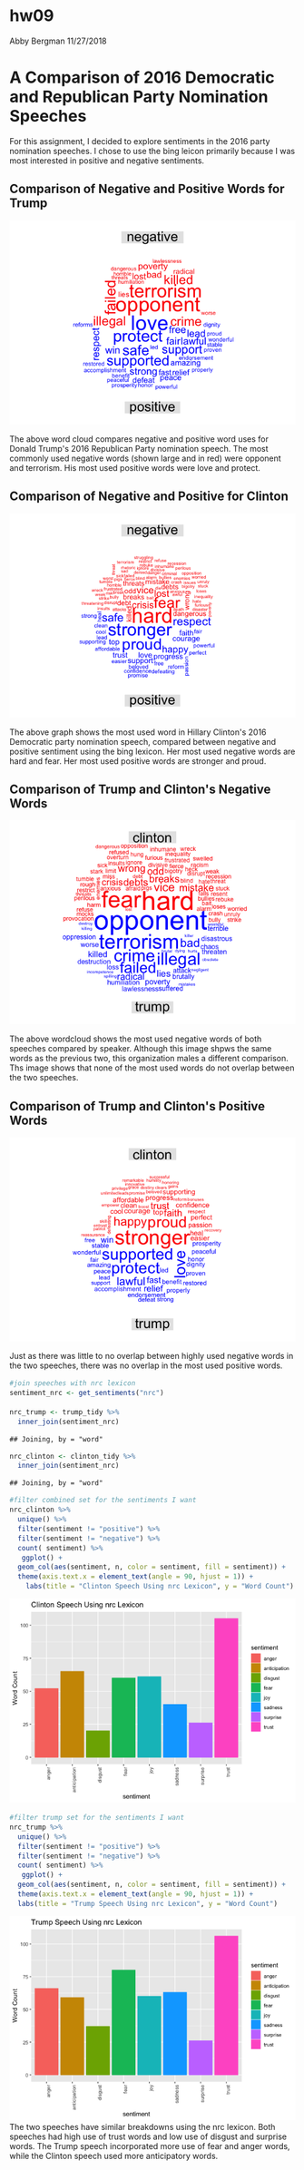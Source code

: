 hw09
================
Abby Bergman
11/27/2018

A Comparison of 2016 Democratic and Republican Party Nomination Speeches
========================================================================

For this assignment, I decided to explore sentiments in the 2016 party nomination speeches. I chose to use the bing leicon primarily because I was most interested in positive and negative sentiments.

Comparison of Negative and Positive Words for Trump
---------------------------------------------------

![](hw09_files/figure-markdown_github/unnamed-chunk-5-1.png)

The above word cloud compares negative and positive word uses for Donald Trump's 2016 Republican Party nomination speech. The most commonly used negative words (shown large and in red) were opponent and terrorism. His most used positive words were love and protect.

Comparison of Negative and Positive for Clinton
-----------------------------------------------

![](hw09_files/figure-markdown_github/unnamed-chunk-6-1.png)

The above graph shows the most used word in Hillary Clinton's 2016 Democratic party nomination speech, compared between negative and positive sentiment using the bing lexicon. Her most used negative words are hard and fear. Her most used positive words are stronger and proud.

Comparison of Trump and Clinton's Negative Words
------------------------------------------------

![](hw09_files/figure-markdown_github/unnamed-chunk-7-1.png)

The above wordcloud shows the most used negative words of both speeches compared by speaker. Although this image shpws the same words as the previous two, this organization males a different comparison. Ths image shows that none of the most used words do not overlap between the two speeches.

Comparison of Trump and Clinton's Positive Words
------------------------------------------------

![](hw09_files/figure-markdown_github/unnamed-chunk-8-1.png)

Just as there was little to no overlap between highly used negative words in the two speeches, there was no overlap in the most used positive words.

``` r
#join speeches with nrc lexicon
sentiment_nrc <- get_sentiments("nrc")

nrc_trump <- trump_tidy %>%
  inner_join(sentiment_nrc)
```

    ## Joining, by = "word"

``` r
nrc_clinton <- clinton_tidy %>%
  inner_join(sentiment_nrc)
```

    ## Joining, by = "word"

``` r
#filter combined set for the sentiments I want
nrc_clinton %>%
  unique() %>%
  filter(sentiment != "positive") %>%
  filter(sentiment != "negative") %>%
  count( sentiment) %>%
   ggplot() +
  geom_col(aes(sentiment, n, color = sentiment, fill = sentiment)) +
  theme(axis.text.x = element_text(angle = 90, hjust = 1)) +
    labs(title = "Clinton Speech Using nrc Lexicon", y = "Word Count")
```

![](hw09_files/figure-markdown_github/unnamed-chunk-10-1.png)

``` r
#filter trump set for the sentiments I want
nrc_trump %>%
  unique() %>%
  filter(sentiment != "positive") %>%
  filter(sentiment != "negative") %>%
  count( sentiment) %>%
   ggplot() +
  geom_col(aes(sentiment, n, color = sentiment, fill = sentiment)) +
  theme(axis.text.x = element_text(angle = 90, hjust = 1)) +
  labs(title = "Trump Speech Using nrc Lexicon", y = "Word Count")
```

![](hw09_files/figure-markdown_github/unnamed-chunk-10-2.png) The two speeches have similar breakdowns using the nrc lexicon. Both speeches had high use of trust words and low use of disgust and surprise words. The Trump speech incorporated more use of fear and anger words, while the Clinton speech used more anticipatory words.
